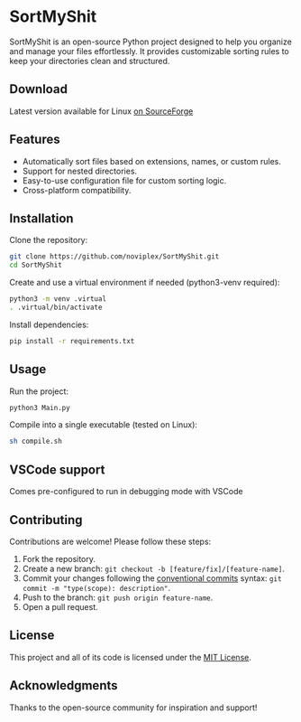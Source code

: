 # SortMyShit

SortMyShit is an open-source Python project designed to help you organize and manage your files effortlessly. It provides customizable sorting rules to keep your directories clean and structured.

## Download

Latest version available for Linux [on SourceForge](https://sourceforge.net/projects/sortmyshit/)

## Features

- Automatically sort files based on extensions, names, or custom rules.
- Support for nested directories.
- Easy-to-use configuration file for custom sorting logic.
- Cross-platform compatibility.

## Installation

Clone the repository:

```bash
git clone https://github.com/noviplex/SortMyShit.git
cd SortMyShit
```

Create and use a virtual environment if needed (python3-venv required):

```bash
python3 -m venv .virtual
. .virtual/bin/activate 
```


Install dependencies:

```bash
pip install -r requirements.txt
```

## Usage

Run the project:

```bash
python3 Main.py
```

Compile into a single executable (tested on Linux):

```bash
sh compile.sh
```

## VSCode support

Comes pre-configured to run in debugging mode with VSCode 

## Contributing

Contributions are welcome! Please follow these steps:

1. Fork the repository.
2. Create a new branch: `git checkout -b [feature/fix]/[feature-name]`.
3. Commit your changes following the [conventional commits](https://www.conventionalcommits.org/en/v1.0.0/) syntax: `git commit -m "type(scope): description"`.
4. Push to the branch: `git push origin feature-name`.
5. Open a pull request.

## License

This project and all of its code is licensed under the [MIT License](https://mit-license.org/).

## Acknowledgments

Thanks to the open-source community for inspiration and support!
